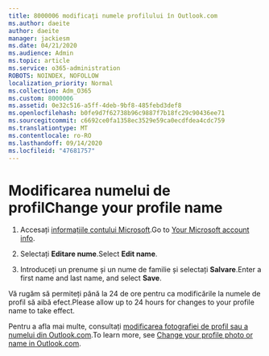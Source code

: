 ```yaml
---
title: 8000006 modificați numele profilului în Outlook.com
ms.author: daeite
author: daeite
manager: jackiesm
ms.date: 04/21/2020
ms.audience: Admin
ms.topic: article
ms.service: o365-administration
ROBOTS: NOINDEX, NOFOLLOW
localization_priority: Normal
ms.collection: Adm_O365
ms.custom: 8000006
ms.assetid: 0e32c516-a5ff-4deb-9bf8-485febd3def8
ms.openlocfilehash: b0fe9d7f62738b96c9887f7b18fc29c90436ee71
ms.sourcegitcommit: c6692ce0fa1358ec3529e59ca0ecdfdea4cdc759
ms.translationtype: MT
ms.contentlocale: ro-RO
ms.lasthandoff: 09/14/2020
ms.locfileid: "47681757"
---
```

# <a name="change-your-profile-name"></a><span data-ttu-id="b9ba4-102">Modificarea numelui de profil</span><span class="sxs-lookup"><span data-stu-id="b9ba4-102">Change your profile name</span></span>

1. <span data-ttu-id="b9ba4-103">Accesați [informațiile contului Microsoft](https://go.microsoft.com/fwlink/p/?linkid=860841).</span><span class="sxs-lookup"><span data-stu-id="b9ba4-103">Go to [Your Microsoft account info](https://go.microsoft.com/fwlink/p/?linkid=860841).</span></span>
    
2. <span data-ttu-id="b9ba4-104">Selectați **Editare nume**.</span><span class="sxs-lookup"><span data-stu-id="b9ba4-104">Select **Edit name**.</span></span> 
    
3. <span data-ttu-id="b9ba4-105">Introduceți un prenume și un nume de familie și selectați **Salvare**.</span><span class="sxs-lookup"><span data-stu-id="b9ba4-105">Enter a first name and last name, and select **Save**.</span></span> 
    
<span data-ttu-id="b9ba4-106">Vă rugăm să permiteți până la 24 de ore pentru ca modificările la numele de profil să aibă efect.</span><span class="sxs-lookup"><span data-stu-id="b9ba4-106">Please allow up to 24 hours for changes to your profile name to take effect.</span></span>
  
<span data-ttu-id="b9ba4-107">Pentru a afla mai multe, consultați [modificarea fotografiei de profil sau a numelui din Outlook.com](https://go.microsoft.com/fwlink/?linkid=873110).</span><span class="sxs-lookup"><span data-stu-id="b9ba4-107">To learn more, see [Change your profile photo or name in Outlook.com](https://go.microsoft.com/fwlink/?linkid=873110).</span></span>
  

